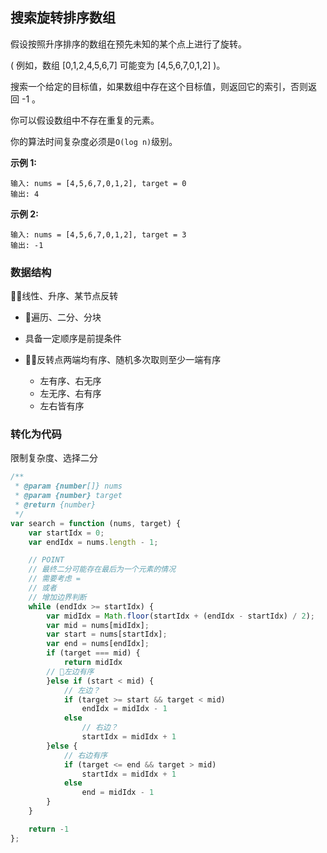 ## 搜索旋转排序数组

假设按照升序排序的数组在预先未知的某个点上进行了旋转。

( 例如，数组 [0,1,2,4,5,6,7] 可能变为 [4,5,6,7,0,1,2] )。

搜索一个给定的目标值，如果数组中存在这个目标值，则返回它的索引，否则返回 -1 。

你可以假设数组中不存在重复的元素。

你的算法时间复杂度必须是`O(log n)`级别。

**示例 1:**

```
输入: nums = [4,5,6,7,0,1,2], target = 0
输出: 4
```

**示例 2:**

```
输入: nums = [4,5,6,7,0,1,2], target = 3
输出: -1
```

### 数据结构

线性、升序、某节点反转

* 遍历、二分、分块
* 具备一定顺序是前提条件
* 反转点两端均有序、随机多次取则至少一端有序

    * 左有序、右无序
    * 左无序、右有序
    * 左右皆有序

### 转化为代码

限制复杂度、选择二分

```javascript
/**
 * @param {number[]} nums
 * @param {number} target
 * @return {number}
 */
var search = function (nums, target) {
    var startIdx = 0;
    var endIdx = nums.length - 1;

    // POINT
    // 最终二分可能存在最后为一个元素的情况
    // 需要考虑 =
    // 或者
    // 增加边界判断
    while (endIdx >= startIdx) {
        var midIdx = Math.floor(startIdx + (endIdx - startIdx) / 2);
        var mid = nums[midIdx];
        var start = nums[startIdx];
        var end = nums[endIdx];
        if (target === mid) {
            return midIdx
        // 左边有序
        }else if (start < mid) {
            // 左边？
            if (target >= start && target < mid)
                endIdx = midIdx - 1
            else
                // 右边？
                startIdx = midIdx + 1
        }else {
            // 右边有序
            if (target <= end && target > mid)
                startIdx = midIdx + 1
            else
                end = midIdx - 1
        }
    }

    return -1
};
```